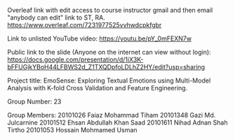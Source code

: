 Overleaf link with edit access to course instructor gmail and then email "anybody can edit" link to ST, RA.
https://www.overleaf.com/7231977525vvhwdcpkfgbr

Link to unlisted YouTube video:
https://youtu.be/pY_0mFEXN7w

Public link to the slide (Anyone on the internet can view without login):
https://docs.google.com/presentation/d/1iX3K-bFFUGjkYBoH44LFBWS2d_Z1TXQDpfoLDLhZ2HY/edit?usp=sharing

Project title:
EmoSense: Exploring Textual Emotions using Multi-Model Analysis with K-fold Cross Validation and Feature Engineering.

Group Number:
23

Group Members:
20101026 Faiaz Mohammad Tiham
20101348 Gazi Md. Julcarnine
20101512 Ehsan Abdullah Khan Saad
20101611 Nihad Adnan Shah Tirtho
20101053 Hossain Mohmamed Usman
